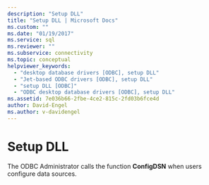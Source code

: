 ```yaml
---
description: "Setup DLL"
title: "Setup DLL | Microsoft Docs"
ms.custom: ""
ms.date: "01/19/2017"
ms.service: sql
ms.reviewer: ""
ms.subservice: connectivity
ms.topic: conceptual
helpviewer_keywords: 
  - "desktop database drivers [ODBC], setup DLL"
  - "Jet-based ODBC drivers [ODBC], setup DLL"
  - "setup DLL [ODBC]"
  - "ODBC desktop database drivers [ODBC], setup DLL"
ms.assetid: 7e036b66-2fbe-4ce2-815c-2fd03b6fce4d
author: David-Engel
ms.author: v-davidengel
---
```

# Setup DLL
The ODBC Administrator calls the function **ConfigDSN** when users configure data sources.
